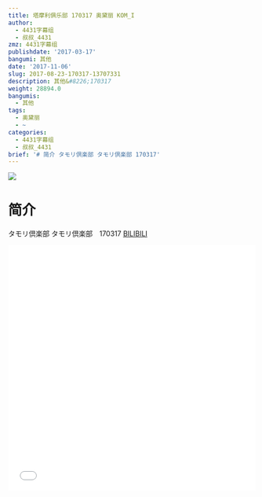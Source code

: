 ```yaml
---
title: 塔摩利俱乐部 170317 奥黛丽 KOM_I
author:
  - 4431字幕组
  - 叔叔_4431
zmz: 4431字幕组
publishdate: '2017-03-17'
bangumi: 其他
date: '2017-11-06'
slug: 2017-08-23-170317-13707331
description: 其他&#8226;170317
weight: 28894.0
bangumis:
  - 其他
tags:
  - 奥黛丽
  - ~
categories:
  - 4431字幕组
  - 叔叔_4431
brief: '# 简介 タモリ倶楽部 タモリ倶楽部 170317'
---
```

![](https://i.imgur.com/foL4usZ.png)
# 简介  
タモリ倶楽部
タモリ倶楽部　170317
  [BILIBILI](https://www.bilibili.com/video/av13707331/)

  <iframe src="//www.bilibili.com/blackboard/player.html?cid=NA&aid=13707331" width="100%" height="500" frameborder="0" allowfullscreen="allowfullscreen"></iframe>
